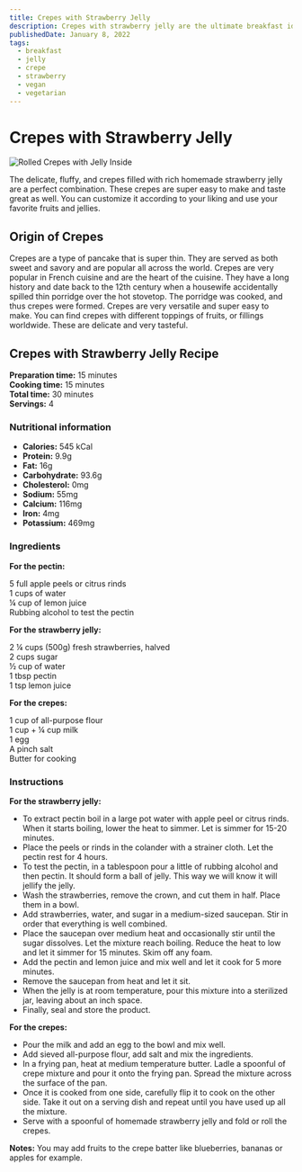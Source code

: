 ```yaml
---
title: Crepes with Strawberry Jelly
description: Crepes with strawberry jelly are the ultimate breakfast idea for you and your loved ones.
publishedDate: January 8, 2022
tags:
  - breakfast
  - jelly
  - crepe
  - strawberry
  - vegan
  - vegetarian
---
```


# Crepes with Strawberry Jelly

![Rolled Crepes with Jelly Inside](/crepes.jpg "image")

The delicate, fluffy, and crepes filled with rich homemade strawberry jelly are a perfect combination. These crepes are super easy to make and taste great as well. You can customize it according to your liking and use your favorite fruits and jellies.

## Origin of Crepes

Crepes are a type of pancake that is super thin. They are served as both sweet and savory and are popular all across the world. Crepes are very popular in French cuisine and are the heart of the cuisine. They have a long history and date back to the 12th century when a housewife accidentally spilled thin porridge over the hot stovetop. The porridge was cooked, and thus crepes were formed. Crepes are very versatile and super easy to make. You can find crepes with different toppings of fruits, or fillings worldwide. These are delicate and very tasteful.

## Crepes with Strawberry Jelly Recipe

**Preparation time:** 15 minutes  
**Cooking time:** 15 minutes  
**Total time:** 30 minutes  
**Servings:** 4

### Nutritional information

- **Calories:** 545 kCal
- **Protein:** 9.9g
- **Fat:** 16g
- **Carbohydrate:** 93.6g
- **Cholesterol:** 0mg
- **Sodium:** 55mg
- **Calcium:** 116mg
- **Iron:** 4mg
- **Potassium:** 469mg

### Ingredients

**For the pectin:**

5 full apple peels or citrus rinds  
1 cups of water  
¼ cup of lemon juice  
Rubbing alcohol to test the pectin

**For the strawberry jelly:**

2 ¼ cups (500g) fresh strawberries, halved  
2 cups sugar  
½ cup of water  
1 tbsp pectin  
1 tsp lemon juice

**For the crepes:**

1 cup of all-purpose flour  
1 cup + ¼ cup milk  
1 egg  
A pinch salt  
Butter for cooking

### Instructions

**For the strawberry jelly:**

- To extract pectin boil in a large pot water with apple peel or citrus rinds. When it starts boiling, lower the heat to simmer. Let is simmer for 15-20 minutes.
- Place the peels or rinds in the colander with a strainer cloth. Let the pectin rest for 4 hours.
- To test the pectin, in a tablespoon pour a little of rubbing alcohol and then pectin. It should form a ball of jelly. This way we will know it will jellify the jelly.
- Wash the strawberries, remove the crown, and cut them in half. Place them in a bowl.
- Add strawberries, water, and sugar in a medium-sized saucepan. Stir in order that everything is well combined.
- Place the saucepan over medium heat and occasionally stir until the sugar dissolves. Let the mixture reach boiling. Reduce the heat to low and let it simmer for 15 minutes. Skim off any foam.
- Add the pectin and lemon juice and mix well and let it cook for 5 more minutes.
- Remove the saucepan from heat and let it sit.
- When the jelly is at room temperature, pour this mixture into a sterilized jar, leaving about an inch space.
- Finally, seal and store the product.

**For the crepes:**

- Pour the milk and add an egg to the bowl and mix well.
- Add sieved all-purpose flour, add salt and mix the ingredients.
- In a frying pan, heat at medium temperature butter. Ladle a spoonful of crepe mixture and pour it onto the frying pan. Spread the mixture across the surface of the pan.
- Once it is cooked from one side, carefully flip it to cook on the other side. Take it out on a serving dish and repeat until you have used up all the mixture.
- Serve with a spoonful of homemade strawberry jelly and fold or roll the crepes.

**Notes:** You may add fruits to the crepe batter like blueberries, bananas or apples for example.
